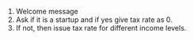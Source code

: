 1. Welcome message
2. Ask if it is a startup and if yes give tax rate as 0.
3. If not, then issue tax rate for different income levels.
